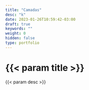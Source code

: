 ```yaml
---
title: "Camadas"
desc: "k"
date: 2023-01-26T10:59:42-03:00
draft: true
keywords: ""
weight: 0
hidden: false
type: portfolio
---
```

# {{< param title >}}

{{< param desc >}}